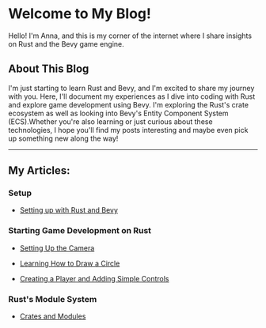 # Welcome to My Blog!

Hello! I'm Anna, and this is my corner of the internet where I share insights on Rust and the Bevy game engine.

## About This Blog
I'm just starting to learn Rust and Bevy, and I'm excited to share my journey with you. Here, I'll document my experiences as I dive into coding with Rust and explore game development using Bevy. I'm exploring the Rust's crate ecosystem as well as looking into Bevy's Entity Component System (ECS).Whether you're also learning or just curious about these technologies, I hope you'll find my posts interesting and maybe even pick up something new along the way! 

---
## My Articles:

### Setup 

- [Setting up with Rust and Bevy](./Archive/2024/December/Dec%20-%202024%20-%20GettingStarted.md)

### Starting Game Development on Rust

- [Setting Up the Camera](./Archive/2024/December/Dec%20-%202024%20-%20SettingUpTheCamera.md)

- [Learning How to Draw a Circle](./Archive/2024/December/Dec%20-%202024%20-%20TryingToDrawSomething.md)

- [Creating a Player and Adding Simple Controls](./Archive/2024/December/Dec%20-%202024%20-%20PlayerControls)

### Rust's Module System

- [Crates and Modules](./Archive/2025/February/RustCratesAndModules.md)